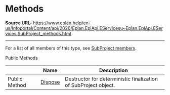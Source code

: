 # Methods

**Source URL:** https://www.eplan.help/en-us/Infoportal/Content/api/2026/Eplan.EplApi.EServicesu~Eplan.EplApi.EServices.SubProject_methods.html

---

For a list of all members of this type, see [SubProject members](Eplan.EplApi.EServicesu~Eplan.EplApi.EServices.SubProject_members.html).

Public Methods

|  | Name | Description |
| --- | --- | --- |
| Public Method | [Dispose](Eplan.EplApi.EServicesu~Eplan.EplApi.EServices.SubProject~Dispose().html) | Destructor for deterministic finalization of SubProject object. |


